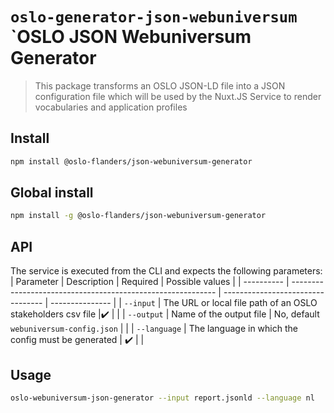 # `oslo-generator-json-webuniversum` `OSLO JSON Webuniversum Generator

> This package transforms an OSLO JSON-LD file into a JSON configuration file which will be used by the Nuxt.JS Service to render vocabularies and application profiles

## Install

```bash
npm install @oslo-flanders/json-webuniversum-generator
```

## Global install

```bash
npm install -g @oslo-flanders/json-webuniversum-generator
```

## API

The service is executed from the CLI and expects the following parameters:
| Parameter  | Description                                                 | Required                          | Possible values |
| ---------- | ----------------------------------------------------------- | --------------------------------- | --------------- |
| `--input`  | The URL or local file path of an OSLO stakeholders csv file |:heavy_check_mark:                |                 |
| `--output` | Name of the output file                                     | No, default `webuniversum-config.json` |                 |
| `--language` | The language in which the config must be generated | :heavy_check_mark: | |

## Usage
```bash
oslo-webuniversum-json-generator --input report.jsonld --language nl
```